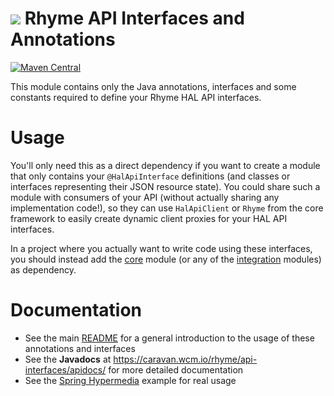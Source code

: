 <img src="https://wcm.io/images/favicon-16@2x.png"/> Rhyme API Interfaces and Annotations
======
[![Maven Central](https://maven-badges.herokuapp.com/maven-central/io.wcm.caravan/io.wcm.caravan.rhyme.api-interfaces/badge.svg)](https://maven-badges.herokuapp.com/maven-central/io.wcm.caravan/io.wcm.caravan.rhyme.api-interfaces)

This module contains only the Java annotations, interfaces and some constants required to define your Rhyme HAL API interfaces.

# Usage

You'll only need this as a direct dependency if you want to create a module that only contains your `@HalApiInterface` definitions (and classes or interfaces representing their JSON resource state).
You could share such a module with consumers of your API (without actually sharing any implementation code!), so they can use `HalApiClient` or `Rhyme` from the core framework to easily create dynamic client proxies for your HAL API interfaces.

In a project where you actually want to write code using these interfaces, you should instead add the [core](/core) module (or any of the [integration](/integration) modules) as dependency.

# Documentation
- See the main [README](/README.md) for a general introduction to the usage of these annotations and interfaces
- See the **Javadocs** at https://caravan.wcm.io/rhyme/api-interfaces/apidocs/ for more detailed documentation
- See the [Spring Hypermedia](/examples/spring-hypermedia) example for real usage

